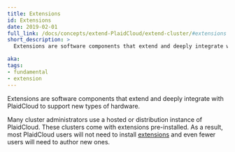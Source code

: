 ```yaml
---
title: Extensions
id: Extensions
date: 2019-02-01
full_link: /docs/concepts/extend-PlaidCloud/extend-cluster/#extensions
short_description: >
  Extensions are software components that extend and deeply integrate with PlaidCloud to support new types of hardware.

aka:
tags:
- fundamental
- extension
---
```

 Extensions are software components that extend and deeply integrate with PlaidCloud to support new types of hardware.

<!--more-->

Many cluster administrators use a hosted or distribution instance of PlaidCloud. These clusters come with extensions pre-installed. As a result, most PlaidCloud users will not need to install [extensions](/docs/concepts/extend-PlaidCloud/extend-cluster/#extensions) and even fewer users will need to author new ones. 
